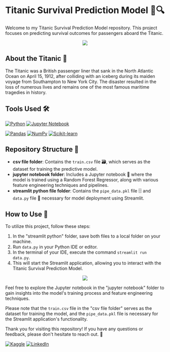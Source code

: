 # Titanic Survival Prediction Model 🚢🔍

Welcome to my Titanic Survival Prediction Model repository. This project focuses on predicting survival outcomes for passengers aboard the Titanic. 

<div style="text-align: center;">
<img src="https://i.pinimg.com/564x/03/6e/32/036e32952ebb3e5d64797f0a8d125cc8.jpg">
</div>

## About the Titanic 🌊

The Titanic was a British passenger liner that sank in the North Atlantic Ocean on April 15, 1912, after colliding with an iceberg during its maiden voyage from Southampton to New York City. The disaster resulted in the loss of numerous lives and remains one of the most famous maritime tragedies in history.

## Tools Used 🛠️

[![Python](https://img.shields.io/badge/Python-3776AB?style=for-the-badge&logo=python&logoColor=white)](https://devguide.python.org/)
[![Jupyter Notebook](https://img.shields.io/badge/Jupyter%20Notebook-F37626?style=for-the-badge&logo=jupyter&logoColor=white)](https://docs.jupyter.org/en/latest/)

[![Pandas](https://img.shields.io/badge/Pandas-150458?style=for-the-badge&logo=pandas&logoColor=white)](https://pandas.pydata.org/docs/)
[![NumPy](https://img.shields.io/badge/NumPy-013243?style=for-the-badge&logo=numpy&logoColor=white)](https://numpy.org/doc/stable/)
[![Scikit-learn](https://img.shields.io/badge/Scikit--learn-F7931E?style=for-the-badge&logo=scikit-learn&logoColor=white)](https://scikit-learn.org/0.21/documentation.html#)

## Repository Structure 📁

- **csv file folder**: Contains the `train.csv` file 🗃️, which serves as the dataset for training the predictive model.
- **jupyter notebook folder**: Includes a Jupyter notebook 📓 where the model is trained using a Random Forest Regressor, along with various feature engineering techniques and pipelines.
- **streamlit python file folder**: Contains the `pipe_data.pkl` file 🗄️ and `data.py` file 🐍 necessary for model deployment using Streamlit.

## How to Use 🚀

To utilize this project, follow these steps:

1. In the "streamlit python" folder, save both files to a local folder on your machine.
2. Run `data.py` in your Python IDE or editor.
3. In the terminal of your IDE, execute the command `streamlit run data.py`.
4. This will start the Streamlit application, allowing you to interact with the Titanic Survival Prediction Model.

<div style="text-align: center;">
<img src="https://i.ibb.co/44yNqXb/Capture.png">
</div>

Feel free to explore the Jupyter notebook in the "jupyter notebook" folder to gain insights into the model's training process and feature engineering techniques.

Please note that the `train.csv` file in the "csv file folder" serves as the dataset for training the model, and the `pipe_data.pkl` file is necessary for the Streamlit application's functionality.

Thank you for visiting this repository! If you have any questions or feedback, please don't hesitate to reach out. 🙌

[![Kaggle](https://img.shields.io/badge/Kaggle-20BEFF?style=for-the-badge&logo=kaggle&logoColor=white)](https://www.kaggle.com/goyaladi)
[![LinkedIn](https://img.shields.io/badge/LinkedIn-0077B5?style=for-the-badge&logo=linkedin&logoColor=white)](https://www.linkedin.com/in/aditya-goyal-252698221/)



